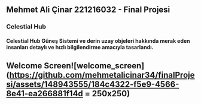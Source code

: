 ## Mehmet Ali Çinar 221216032 - Final Projesi
### Celestial Hub
#### Celestial Hub Güneş Sistemi ve derin uzay objeleri hakkında merak eden insanları detaylı ve hızlı bilgilendirme amacıyla tasarlandı.

## Welcome Screen![welcome_screen](https://github.com/mehmetalicinar34/finalProjesi/assets/148943555/184c4322-f5e9-4566-8e41-ea266881f14d = 250x250)
